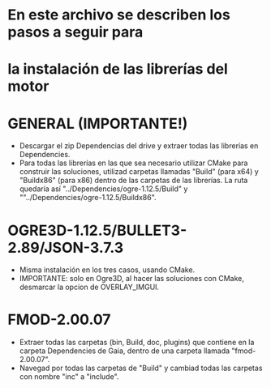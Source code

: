 # En este archivo se describen los pasos a seguir para
# la instalación de las librerías del motor


# GENERAL (IMPORTANTE!)
- Descargar el zip Dependencias del drive y extraer todas las librerías en Dependencies.
- Para todas las librerías en las que sea necesario utilizar CMake para construir las soluciones,
  utilizad carpetas llamadas "Build" (para x64) y "Buildx86" (para x86) dentro de las carpetas de las
  librerías. La ruta quedaría así "../Dependencies/ogre-1.12.5/Build" y ""../Dependencies/ogre-1.12.5/Buildx86".


# OGRE3D-1.12.5/BULLET3-2.89/JSON-3.7.3
- Misma instalación en los tres casos, usando CMake.
- IMPORTANTE: solo en Ogre3D, al hacer las soluciones con CMake, desmarcar la opcion de OVERLAY_IMGUI.


# FMOD-2.00.07
- Extraer todas las carpetas (bin, Build, doc, plugins) que contiene en la carpeta Dependencies de Gaia, dentro de una carpeta llamada "fmod-2.00.07".
- Navegad por todas las carpetas de "Build" y cambiad todas las carpetas con nombre "inc" a "include".